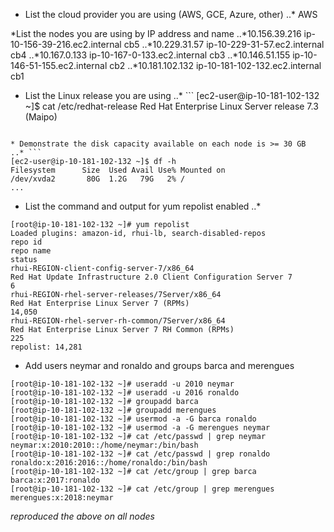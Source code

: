 * List the cloud provider you are using (AWS, GCE, Azure, other)
..* AWS
 
*List the nodes you are using by IP address and name
..*10.156.39.216   ip-10-156-39-216.ec2.internal cb5
..*10.229.31.57    ip-10-229-31-57.ec2.internal cb4
..*10.167.0.133    ip-10-167-0-133.ec2.internal cb3
..*10.146.51.155   ip-10-146-51-155.ec2.internal cb2
..*10.181.102.132  ip-10-181-102-132.ec2.internal cb1

 * List the Linux release you are using
..* ```
[ec2-user@ip-10-181-102-132 ~]$ cat /etc/redhat-release
Red Hat Enterprise Linux Server release 7.3 (Maipo)
```

* Demonstrate the disk capacity available on each node is >= 30 GB
..* ```
[ec2-user@ip-10-181-102-132 ~]$ df -h
Filesystem      Size  Used Avail Use% Mounted on
/dev/xvda2       80G  1.2G   79G   2% /
...
```

* List the command and output for yum repolist enabled
..* 
```
[root@ip-10-181-102-132 ~]# yum repolist
Loaded plugins: amazon-id, rhui-lb, search-disabled-repos
repo id                                                                             repo name                                                                                          status
rhui-REGION-client-config-server-7/x86_64                                           Red Hat Update Infrastructure 2.0 Client Configuration Server 7                                         6
rhui-REGION-rhel-server-releases/7Server/x86_64                                     Red Hat Enterprise Linux Server 7 (RPMs)                                                           14,050
rhui-REGION-rhel-server-rh-common/7Server/x86_64                                    Red Hat Enterprise Linux Server 7 RH Common (RPMs)                                                    225
repolist: 14,281
```

* Add users neymar and ronaldo and groups barca and merengues
```
[root@ip-10-181-102-132 ~]# useradd -u 2010 neymar
[root@ip-10-181-102-132 ~]# useradd -u 2016 ronaldo
[root@ip-10-181-102-132 ~]# groupadd barca
[root@ip-10-181-102-132 ~]# groupadd merengues
[root@ip-10-181-102-132 ~]# usermod -a -G barca ronaldo
[root@ip-10-181-102-132 ~]# usermod -a -G merengues neymar
[root@ip-10-181-102-132 ~]# cat /etc/passwd | grep neymar
neymar:x:2010:2010::/home/neymar:/bin/bash
[root@ip-10-181-102-132 ~]# cat /etc/passwd | grep ronaldo
ronaldo:x:2016:2016::/home/ronaldo:/bin/bash
[root@ip-10-181-102-132 ~]# cat /etc/group | grep barca
barca:x:2017:ronaldo
[root@ip-10-181-102-132 ~]# cat /etc/group | grep merengues
merengues:x:2018:neymar
```
_reproduced the above on all nodes_